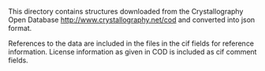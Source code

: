 This directory contains structures downloaded from the 
Crystallography Open Database
  http://www.crystallography.net/cod
and converted into json format. 

References to the data are included in the files in the cif fields for
reference information. License information as given in COD
is included as cif comment fields.

